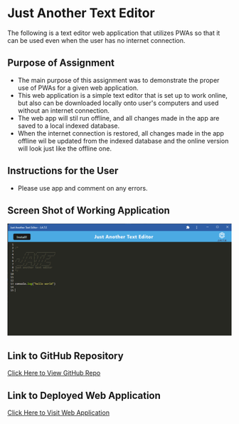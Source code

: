 # Just Another Text Editor
The following is a text editor web application that utilizes PWAs so that it can be used even when the user has no internet connection. 

## Purpose of Assignment
 - The main purpose of this assignment was to demonstrate the proper use of PWAs for a given web application. 
 - This web application is a simple text editor that is set up to work online, but also can be downloaded locally onto user's computers and used without an internet connection. 
 - The web app will stil run offline, and all changes made in the app are saved to a local indexed database. 
 - When the internet connection is restored, all changes made in the app offline wil be updated from the indexed database and the online version will look just like the offline one. 

## Instructions for the User
 - Please use app and comment on any errors.

## Screen Shot of Working Application
<img src="./client/src/images/text-editor.png" alt="screenshot of app being run"/>

## Link to GitHub Repository
[Click Here to View GitHub Repo](https://github.com/Aidan-Windebank/text-editor)

## Link to Deployed Web Application
[Click Here to Visit Web Application](https://aidan-text-editor-d192508be719.herokuapp.com/)